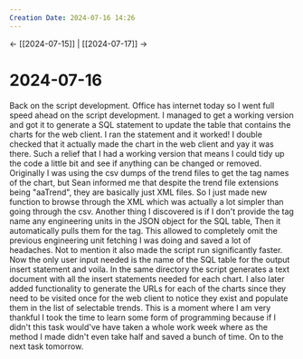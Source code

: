 ```yaml
---
Creation Date: 2024-07-16 14:26
---
```


<- [[2024-07-15]] | [[2024-07-17]]  ->

# 2024-07-16
Back on the script development. Office has internet today so I went full speed
ahead on the script development. I managed to get a working version and got it
to generate a SQL statement to update the table that contains the charts for the
web client. I ran the statement and it worked! I double checked that it actually
made the chart in the web client and yay it was there. Such a relief that I had
a working version that means I could tidy up the code a little bit and see if
anything can be changed or removed. Originally I was using the csv dumps of the
trend files to get the tag names of the chart, but Sean informed me that despite
the trend file extensions being "aaTrend", they are basically just XML files. So
I just made new function to browse through the XML which was actually a lot
simpler than going through the csv. Another thing I discovered is if I don't
provide the tag name any engineering units in the JSON object for the SQL table,
Then it automatically pulls them for the tag. This allowed to completely omit
the previous engineering unit fetching I was doing and saved a lot of headaches.
Not to mention it also made the script run significantly faster. Now the only
user input needed is the name of the SQL table for the output insert statement
and voila. In the same directory the script generates a text document with all
the insert statements needed for each chart. I also later added functionality to
generate the URLs for each of the charts since they need to be visited once for
the web client to notice they exist and populate them in the list of selectable
trends. This is a moment where I am very thankful I took the time to learn some
form of programming because if I didn't this task would've have taken a whole
work week where as the method I made didn't even take half and saved a bunch of
time. On to the next task tomorrow.